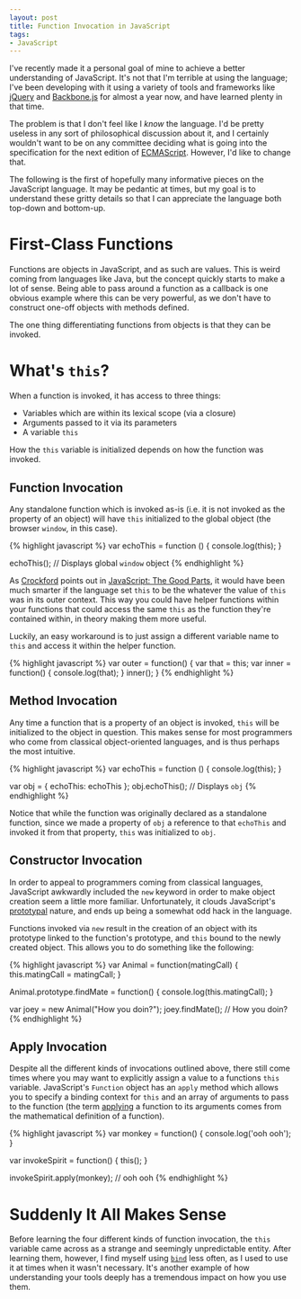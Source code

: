 ```yaml
---
layout: post
title: Function Invocation in JavaScript
tags:
- JavaScript
---
```

I've recently made it a personal goal of mine to achieve a better understanding
of JavaScript. It's not that I'm terrible at using the language; I've been
developing with it using a variety of tools and frameworks like [jQuery][JQ]
and [Backbone.js][BB] for almost a year now, and have learned plenty in that
time.

The problem is that I don't feel like I _know_ the language. I'd be pretty
useless in any sort of philosophical discussion about it, and I certainly
wouldn't want to be on any committee deciding what is going into the
specification for the next edition of [ECMAScript][ECMA]. However, I'd like to
change that.

The following is the first of hopefully many informative pieces on the
JavaScript language. It may be pedantic at times, but my goal is to understand
these gritty details so that I can appreciate the language both top-down
and bottom-up.

# First-Class Functions

Functions are objects in JavaScript, and as such are values. This is weird
coming from languages like Java, but the concept quickly starts to make a lot
of sense. Being able to pass around a function as a callback is one obvious
example where this can be very powerful, as we don't have to construct one-off
objects with methods defined.

The one thing differentiating functions from objects is that they can be
invoked.

# What's `this`?

When a function is invoked, it has access to three things:

* Variables which are within its lexical scope (via a closure)
* Arguments passed to it via its parameters
* A variable `this`

How the `this` variable is initialized depends on how the function was invoked.

## Function Invocation

Any standalone function which is invoked as-is (i.e. it is not invoked as the
property of an object) will have `this` initialized to the global object (the
browser `window`, in this case).

{% highlight javascript %}
var echoThis = function () {
  console.log(this);
}

echoThis(); // Displays global `window` object
{% endhighlight %}

As [Crockford][CF] points out in [JavaScript: The Good Parts][JSGP], it would
have been much smarter if the language set `this` to be the whatever the value
of `this` was in its outer context. This way you could have helper functions
within your functions that could access the same `this` as the function they're
contained within, in theory making them more useful.

Luckily, an easy workaround is to just assign a different variable name to
`this` and access it within the helper function.

{% highlight javascript %}
var outer = function() {
  var that = this;
  var inner = function() {
    console.log(that);
  }
  inner();
}
{% endhighlight %}

## Method Invocation

Any time a function that is a property of an object is invoked, `this` will be
initialized to the object in question. This makes sense for most programmers
who come from classical object-oriented languages, and is thus perhaps the most
intuitive.

{% highlight javascript %}
var echoThis = function () {
  console.log(this);
}

var obj = { echoThis: echoThis };
obj.echoThis(); // Displays `obj`
{% endhighlight %}

Notice that while the function was originally declared as a standalone function,
since we made a property of `obj` a reference to that `echoThis` and invoked it
from that property, `this` was initialized to `obj`.

## Constructor Invocation

In order to appeal to programmers coming from classical languages, JavaScript
awkwardly included the `new` keyword in order to make object creation seem a
little more familiar. Unfortunately, it clouds JavaScript's [prototypal][PROTO]
nature, and ends up being a somewhat odd hack in the language.

Functions invoked via `new` result in the creation of an object with its
prototype linked to the function's prototype, and `this` bound to the newly
created object. This allows you to do something like the following:

{% highlight javascript %}
var Animal = function(matingCall) {
  this.matingCall = matingCall;
}

Animal.prototype.findMate = function() {
  console.log(this.matingCall);
}

var joey = new Animal("How you doin?");
joey.findMate(); // How you doin?
{% endhighlight %}

## Apply Invocation

Despite all the different kinds of invocations outlined above, there still come
times where you may want to explicitly assign a value to a functions `this`
variable. JavaScript's `Function` object has an `apply` method which allows you
to specify a binding context for `this` and an array of arguments to pass to
the function (the term [applying][FA] a function to its arguments comes from the
mathematical definition of a function).

{% highlight javascript %}
var monkey = function() {
  console.log('ooh ooh');
}

var invokeSpirit = function() {
  this();
}

invokeSpirit.apply(monkey); // ooh ooh
{% endhighlight %}

# Suddenly It All Makes Sense

Before learning the four different kinds of function invocation, the `this`
variable came across as a strange and seemingly unpredictable entity. After
learning them, however, I find myself using [`bind`][BND] less often, as I used
to use it at times when it wasn't necessary. It's another example of how
understanding your tools deeply has a tremendous impact on how you use them.


[JQ]: http://jquery.com "jQuery JavaScript Library"
[BB]: http://backbonejs.org/ "Backbone.js"
[ECMA]: http://www.ecmascript.org/docs.php "ECMAScript Documentation"
[CF]: http://en.wikipedia.org/wiki/Douglas_Crockford "Douglas Crockford"
[JSGP]: http://shop.oreilly.com/product/9780596517748.do "JavaScript: The Good Parts"
[PROTO]: http://en.wikipedia.org/wiki/Prototype-based_programming "Prototype-based Languages"
[FA]: http://en.wikipedia.org/wiki/Function_application
[BND]: https://developer.mozilla.org/en-US/docs/JavaScript/Reference/Global_Objects/Function/bind
